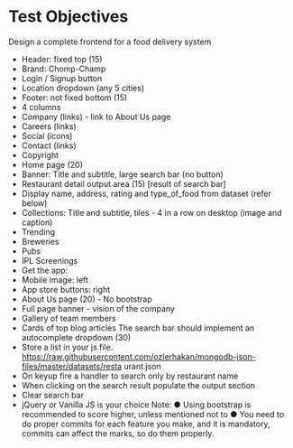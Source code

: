 # Test Objectives

Design a complete frontend for a food delivery system
- Header: fixed top (15)
- Brand: Chomp-Champ
- Login / Signup button
- Location dropdown (any 5 cities)
- Footer: not fixed bottom (15)
- 4 columns
- Company (links) - link to About Us page
- Careers (links)
- Social (icons)
- Contact (links)
- Copyright
- Home page (20)
- Banner: Title and subtitle, large search bar (no button)
- Restaurant detail output area (15) [result of search bar]
- Display name, address, rating and type_of_food from dataset (refer
below)
- Collections: Title and subtitle, tiles - 4 in a row on desktop (image and caption)
- Trending
- Breweries
- Pubs
- IPL Screenings
- Get the app:
- Mobile image: left
- App store buttons: right
- About Us page (20) - No bootstrap
- Full page banner - vision of the company
- Gallery of team members
- Cards of top blog articles
The search bar should implement an autocomplete dropdown (30)
- Store a list in your js file.
https://raw.githubusercontent.com/ozlerhakan/mongodb-json-files/master/datasets/resta
urant.json
- On keyup fire a handler to search only by restaurant name
- When clicking on the search result populate the output section
- Clear search bar
- jQuery or Vanilla JS is your choice
Note:
● Using bootstrap is recommended to score higher, unless mentioned not to
● You need to do proper commits for each feature you make, and it is mandatory,
commits can affect the marks, so do them properly.